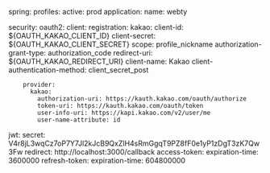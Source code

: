 spring:
profiles:
active: prod
application:
name: webty

security:
oauth2:
client:
registration:
kakao:
client-id: ${OAUTH_KAKAO_CLIENT_ID}
client-secret: ${OAUTH_KAKAO_CLIENT_SECRET}
scope: profile_nickname
authorization-grant-type: authorization_code
redirect-uri: ${OAUTH_KAKAO_REDIRECT_URI}
client-name: Kakao
client-authentication-method: client_secret_post

        provider:
          kakao:
            authorization-uri: https://kauth.kakao.com/oauth/authorize
            token-uri: https://kauth.kakao.com/oauth/token
            user-info-uri: https://kapi.kakao.com/v2/user/me
            user-name-attribute: id

jwt:
secret: V4r8jL3wqCz7oP7Y7Jl2kJcB9QxZlH4sRmGgqT9PZ8fF0e1yP1zDgT3zK7Qw3Fw
redirect: http://localhost:3000/callback
access-token:
expiration-time: 3600000
refresh-token:
expiration-time: 604800000